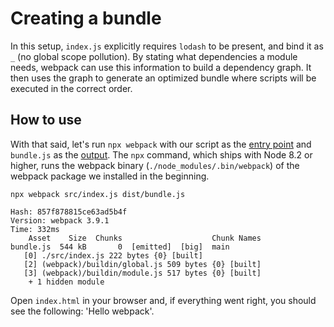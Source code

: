 # Creating a bundle

In this setup, `index.js` explicitly requires `lodash` to be present, and bind it as `_` (no global scope pollution). By stating what dependencies a module needs, webpack can use this information to build a dependency graph. It then uses the graph to generate an optimized bundle where scripts will be executed in the correct order.

## How to use
With that said, let's run `npx webpack` with our script as the [entry point](https://webpack.js.org/concepts/entry-points/) and `bundle.js` as the [output](https://webpack.js.org/concepts/output). The `npx` command, which ships with Node 8.2 or higher, runs the webpack binary (`./node_modules/.bin/webpack`) of the webpack package we installed in the beginning.

```console
npx webpack src/index.js dist/bundle.js

Hash: 857f878815ce63ad5b4f
Version: webpack 3.9.1
Time: 332ms
    Asset    Size  Chunks                    Chunk Names
bundle.js  544 kB       0  [emitted]  [big]  main
   [0] ./src/index.js 222 bytes {0} [built]
   [2] (webpack)/buildin/global.js 509 bytes {0} [built]
   [3] (webpack)/buildin/module.js 517 bytes {0} [built]
    + 1 hidden module
```

Open `index.html` in your browser and, if everything went right, you should see the following: 'Hello webpack'.
